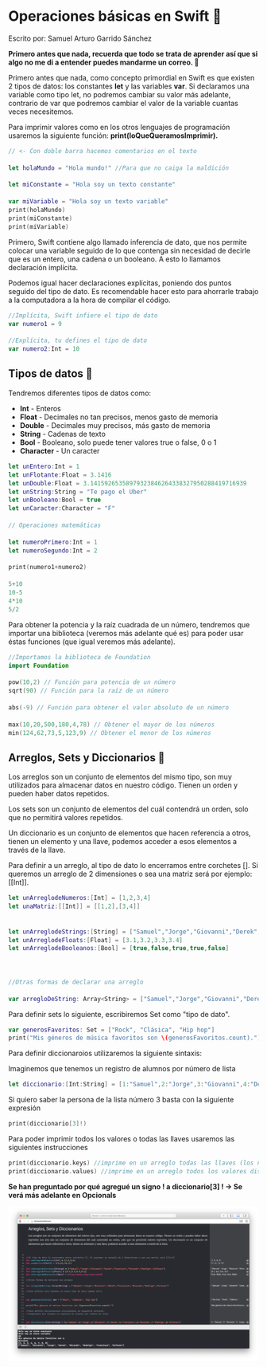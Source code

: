 

# Operaciones básicas en Swift 🐥
Escrito por: Samuel Arturo Garrido Sánchez
 
 **Primero antes que nada, recuerda que todo se trata de aprender así que si algo no me di a entender puedes mandarme un correo. 🐶**
 
 
Primero antes que nada, como concepto primordial en Swift es que existen 2 tipos de datos: los constantes **let** y las variables **var**. Si declaramos una variable como tipo let, no podremos cambiar su valor más adelante, contrario de var que podremos cambiar el valor de la variable cuantas veces necesitemos.

Para imprimir valores como en los otros lenguajes de programación usaremos la siguiente función: **print(loQueQueramosImprimir).**


```swift
// <- Con doble barra hacemos comentarios en el texto

let holaMundo = "Hola mundo!" //Para que no caiga la maldición

let miConstante = "Hola soy un texto constante"

var miVariable = "Hola soy un texto variable"
print(holaMundo)
print(miConstante)
print(miVariable)
```
Primero, Swift contiene algo llamado inferencia de dato, que nos permite colocar una variable seguido de lo que contenga sin necesidad de decirle que es un entero, una cadena o un booleano. A esto lo llamamos declaración implícita.

Podemos igual hacer declaraciones explícitas, poniendo dos puntos seguido del tipo de dato. Es recomendable hacer esto para ahorrarle trabajo a la computadora a la hora de compilar el código.

```swift
//Implícita, Swift infiere el tipo de dato
var numero1 = 9

//Explícita, tu defines el tipo de dato
var numero2:Int = 10


```


## Tipos de datos 🦁

 Tendremos diferentes tipos de datos como:
 
- **Int** - Enteros
- **Float** - Decimales no tan precisos, menos gasto de memoria
- **Double** - Decimales muy precisos, más gasto de memoria
- **String** - Cadenas de texto
- **Bool** - Booleano, solo puede tener valores true o false, 0 o 1
- **Character** - Un caracter
 
```swift
let unEntero:Int = 1
let unFlotante:Float = 3.1416
let unDouble:Float = 3.14159265358979323846264338327950288419716939
let unString:String = "Te pago el Uber"
let unBooleano:Bool = true
let unCaracter:Character = "F"

// Operaciones matemáticas

let numeroPrimero:Int = 1
let numeroSegundo:Int = 2

print(numero1+numero2)

5+10
10-5
4*10
5/2

```

Para obtener la potencia y la raíz cuadrada de un número, tendremos que importar una biblioteca (veremos más adelante qué es) para poder usar éstas funciones (que igual veremos más adelante).


```swift
//Importamos la biblioteca de Foundation
import Foundation

pow(10,2) // Función para potencia de un número
sqrt(90) // Función para la raíz de un número

abs(-9) // Función para obtener el valor absoluto de un número

max(10,20,500,180,4,78) // Obtener el mayor de los números
min(124,62,73,5,123,9) // Obtener el menor de los números

```


## Arreglos, Sets y Diccionarios 🦊

Los arreglos son un conjunto de elementos del mismo tipo, son muy utilizados para almacenar datos en nuestro código. Tienen un orden y pueden haber datos repetidos.

Los sets son un conjunto de elementos del cuál contendrá un orden, solo que no permitirá valores repetidos.

Un diccionario es un conjunto de elementos que hacen referencia a otros, tienen un elemento y una llave, podemos acceder a esos elementos a través de la llave.


Para definir a un arreglo, al tipo de dato lo encerramos entre corchetes []. Si queremos un arreglo de 2 dimensiones o sea una matriz será por ejemplo: [[Int]].

```swift
let unArreglodeNumeros:[Int] = [1,2,3,4]
let unaMatriz:[[Int]] = [[1,2],[3,4]]


let unArreglodeStrings:[String] = ["Samuel","Jorge","Giovanni","Derek","Francisco","Ricardo","Rodrigo","Alfonso"]
let unArreglodeFloats:[Float] = [3.1,3.2,3.3,3.4]
let unArreglodeBooleanos:[Bool] = [true,false,true,true,false]



//Otras formas de declarar una arreglo

var arregloDeString: Array<String> = ["Samuel","Jorge","Giovanni","Derek","Francisco","Ricardo","Rodrigo","Alfonso"]

```


Para definir sets lo siguiente, escribiremos Set como "tipo de dato".

```swift
var generosFavoritos: Set = ["Rock", "Clásica", "Hip hop"]
print("Mis géneros de música favoritos son \(generosFavoritos.count).")

```

Para definir diccionaroios utilizaremos la siguiente sintaxis:

Imaginemos que tenemos un registro de alumnos por número de lista

```swift
let diccionario:[Int:String] = [1:"Samuel",2:"Jorge",3:"Giovanni",4:"Derek",5:"Francisco",6:"Ricardo",7:"Rodrigo",8:"Alfonso"]
```

Si quiero saber la persona de la lista número 3 basta con la siguiente expresión

```swift
print(diccionario[3]!)
```


Para poder imprimir todos los valores o todas las llaves usaremos las siguientes instrucciones

```swift
print(diccionario.keys) //imprime en un arreglo todas las llaves (los números de lista).
print(diccionario.values) //imprime en un arreglo todos los valores disponibles en el diccionario, o sea los nombres de los alumnos.
```

**Se han preguntado por qué agregué un signo ! a diccionario[3] !  -> Se verá más adelante en Opcionals**

![](scr1.png)
